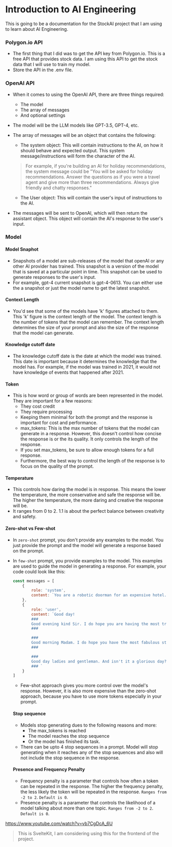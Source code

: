 # Introduction to AI Engineering

This is going to be a documentation for the StockAI project that I am using to learn about AI Engineering.

### Polygon.io API
- The first thing that I did was to get the API key from Polygon.io. This is a free API that provides stock data. I am using this API to get the stock data that I will use to train my model.
- Store the API in the .env file.

### OpenAI API
- When it comes to using the OpenAI API, there are three things required:
  - The model
  - The array of messages
  - And optional settings
- The model will be the LLM models like GPT-3.5, GPT-4, etc.
- The array of messages will be an object that contains the following:
  - The system object: This will contain instructions to the AI, on how it should behave and expected output. This system message/instructions will form the character of the AI.

  > For example, if you're building an AI for holiday recommendations, the system message could be "You will be asked for holiday recommendations. Answer the questions as if you were a travel agent and give more than three recommendations. Always give friendly and chatty responses."

  - The User object: This will contain the user's input of instructions to the AI.
- The messages will be sent to OpenAI, which will then return the assistant object. This object will contain the AI's response to the user's input.

### Model

#### Model Snaphot
- Snapshots of a model are sub-releases of the model that openAI or any other AI provider has trained. This snapshot is a version of the model that is saved at a particular point in time. This snapshot can be used to generate responses to the user's input.
- For example, gpt-4 current snapshot is gpt-4-0613. You can either use the a snapshot or just the model name to get the latest snapshot.

#### Context Length
- You'd see that some of the models have 'k' figures attached to them. This 'k' figure is the context length of the model. The context length is the number of tokens that the model can remember. The context length determines the size of your prompt and also the size of the response that the model can generate.

#### Knowledge cutoff date
- The knowledge cutoff date is the date at which the model was trained. This date is important because it determines the knowledge that the model has. For example, if the model was trained in 2021, it would not have knowledge of events that happened after 2021.

#### Token
- This is how word or group of words are been represented in the model. They are important for a few reasons:
  - They cost credit
  - They require processing
  - Keeping them minimal for both the prompt and the response is important for cost and performance.
  - max_tokens: This is the max number of tokens that the model can generate in a response. However, this doesn't control how concise the response is or the its quality. It only controls the length of the response.
  - If you set max_tokens, be sure to allow enough tokens for a full response.
  - Furthermore, the best way to control the length of the response is to focus on the quality of the prompt.

#### Temperature
- This controls how daring the model is in response. This means the lower the temperature, the more conservative and safe the response will be. The higher the temperature, the more daring and creative the response will be.
- It ranges from 0 to 2. 1.1 is about the perfect balance between creativity and safety.

#### Zero-shot vs Few-shot
- In `zero-shot` prompt, you don't provide any examples to the model. You just provide the prompt and the model will generate a response based on the prompt.
- In `few-shot` prompt, you provide examples to the model. This examples are used to guide the model in generating a response. For example, your code could look like this:
  ```javascript
  const messages = [
      {
          role: 'system',
          content: `You are a robotic doorman for an expensive hotel. When a customer greets you, respond to them politely. Use examples provided between ### to set the style and tone of your response.`
      },
      {
          role: 'user',
          content: `Good day!
          ###
          Good evening kind Sir. I do hope you are having the most tremendous day and looking forward to an evening of indulgence in our most delightful of restaurants.
          ###

          ###
          Good morning Madam. I do hope you have the most fabulous stay with us here at our hotel. Do let me know how I can be of assistance.
          ###

          ###
          Good day ladies and gentleman. And isn't it a glorious day? I do hope you have a splendid day enjoying our hospitality.
          ### `
      }
  ]
  ```
  - Few-shot approach gives you more control over the model's response. However, it is also more expensive than the zero-shot approach, because you have to use more tokens especially in your prompt.

  #### Stop sequence
  - Models stop generating dues to the following reasons and more:
    - The max_tokens is reached
    - The model reaches the stop sequence
    - Or the model has finished its task.
   - There can be upto 4 stop sequences in a prompt. Model will stop generating when it reaches any of the stop sequences and also will not include the stop sequence in the response.

  #### Presence and Frequency Penalty
  - Frequency penalty is a parameter that controls how often a token can be repeated in the response. The higher the frequency penalty, the less likely the token will be repeated in the response. `Ranges from -2 to 2`. `Default is 0`.
  - Presence penalty is a parameter that controls the likelihood of a model talking about more than one topic. `Ranges from -2 to 2`. `Default is 0`.

https://www.youtube.com/watch?v=vb7CgDcA_6U
> This is SvelteKit, I am considering using this for the frontend of the project.
